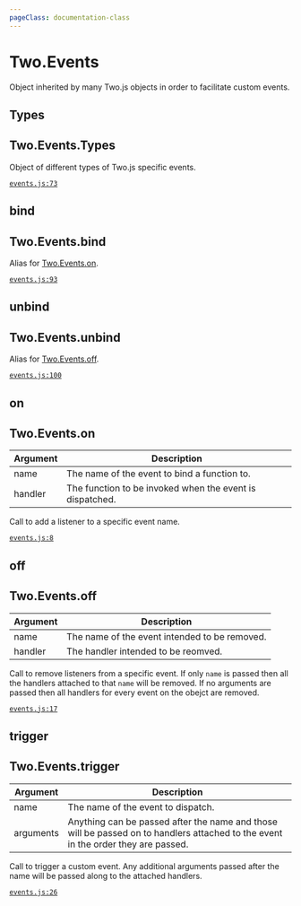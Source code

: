 ```yaml
---
pageClass: documentation-class
---
```


# Two.Events



Object inherited by many Two.js objects in order to facilitate custom events.


<div class="meta">
  <custom-button text="Source" type="source" href="https://github.com/jonobr1/two.js/blob/dev/C:\Users\pures\Jono\two-js\src/events.js" />
</div>







<div class="static member ">

## Types

<h2 class="longname" aria-hidden="true"><span class="prefix">Two.Events.</span><span class="shortname">Types</span></h2>










<div class="properties">

Object of different types of Two.js specific events.

</div>








<div class="meta">

  [`events.js:73`](https://github.com/jonobr1/two.js/blob/dev/C:\Users\pures\Jono\two-js\src/events.js#L73)

</div>






</div>



<div class="static function ">

## bind

<h2 class="longname" aria-hidden="true"><span class="prefix">Two.Events.</span><span class="shortname">bind</span></h2>















<div class="description">

Alias for [Two.Events.on](/documentation/events/#two-events-on).

</div>



<div class="meta">

  [`events.js:93`](https://github.com/jonobr1/two.js/blob/dev/C:\Users\pures\Jono\two-js\src/events.js#L93)

</div>






</div>



<div class="static function ">

## unbind

<h2 class="longname" aria-hidden="true"><span class="prefix">Two.Events.</span><span class="shortname">unbind</span></h2>















<div class="description">

Alias for [Two.Events.off](/documentation/events/#two-events-off).

</div>



<div class="meta">

  [`events.js:100`](https://github.com/jonobr1/two.js/blob/dev/C:\Users\pures\Jono\two-js\src/events.js#L100)

</div>






</div>



<div class="instance function ">

## on

<h2 class="longname" aria-hidden="true"><span class="prefix">Two.Events.</span><span class="shortname">on</span></h2>












<div class="params">

| Argument | Description |
| ---- | ----------- |
|  name  | The name of the event to bind a function to. |
|  handler  | The function to be invoked when the event is dispatched. |
</div>




<div class="description">

Call to add a listener to a specific event name.

</div>



<div class="meta">

  [`events.js:8`](https://github.com/jonobr1/two.js/blob/dev/C:\Users\pures\Jono\two-js\src/events.js#L8)

</div>






</div>



<div class="instance function ">

## off

<h2 class="longname" aria-hidden="true"><span class="prefix">Two.Events.</span><span class="shortname">off</span></h2>












<div class="params">

| Argument | Description |
| ---- | ----------- |
|  name  | The name of the event intended to be removed. |
|  handler  | The handler intended to be reomved. |
</div>




<div class="description">

Call to remove listeners from a specific event. If only `name` is passed then all the handlers attached to that `name` will be removed. If no arguments are passed then all handlers for every event on the obejct are removed.

</div>



<div class="meta">

  [`events.js:17`](https://github.com/jonobr1/two.js/blob/dev/C:\Users\pures\Jono\two-js\src/events.js#L17)

</div>






</div>



<div class="instance function ">

## trigger

<h2 class="longname" aria-hidden="true"><span class="prefix">Two.Events.</span><span class="shortname">trigger</span></h2>












<div class="params">

| Argument | Description |
| ---- | ----------- |
|  name  | The name of the event to dispatch. |
|  arguments  | Anything can be passed after the name and those will be passed on to handlers attached to the event in the order they are passed. |
</div>




<div class="description">

Call to trigger a custom event. Any additional arguments passed after the name will be passed along to the attached handlers.

</div>



<div class="meta">

  [`events.js:26`](https://github.com/jonobr1/two.js/blob/dev/C:\Users\pures\Jono\two-js\src/events.js#L26)

</div>






</div>


